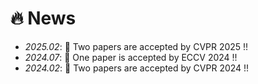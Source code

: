 # 🔥 News
- *2025.02*: 🎉 Two papers are accepted by CVPR 2025 !!
- *2024.07*: 🎉 One paper is accepted by ECCV 2024 !!
- *2024.02*: 🎉 Two papers are accepted by CVPR 2024 !!
